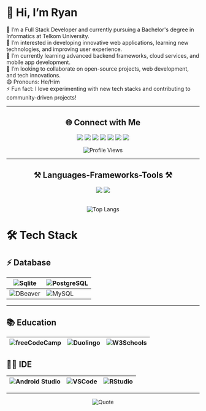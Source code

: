 # 👋 Hi, I’m Ryan

🔭 I’m a Full Stack Developer and currently pursuing a Bachelor's degree in Informatics at Telkom University.  
👀 I’m interested in developing innovative web applications, learning new technologies, and improving user experience.  
🌱 I’m currently learning advanced backend frameworks, cloud services, and mobile app development.  
💞️ I’m looking to collaborate on open-source projects, web development, and tech innovations.  
😄 Pronouns: He/Him  
⚡ Fun fact: I love experimenting with new tech stacks and contributing to community-driven projects!

---

<h2 align="center">🌐 Connect with Me</h2>

<div align="center">
  <a href="https://discord.gg/naufalazryan" target="_blank"><img src="https://img.shields.io/badge/Discord-7289DA?style=for-the-badge&logo=discord&logoColor=white" /></a>
  <a href="https://facebook.com/naufalazryan" target="_blank"><img src="https://img.shields.io/badge/Facebook-1877F2?style=for-the-badge&logo=facebook&logoColor=white" /></a>
  <a href="https://instagram.com/naufalazryan" target="_blank"><img src="https://img.shields.io/badge/Instagram-E4405F?style=for-the-badge&logo=instagram&logoColor=white" /></a>
  <a href="https://linkedin.com/in/naufalazryan" target="_blank"><img src="https://img.shields.io/badge/LinkedIn-0077B5?style=for-the-badge&logo=linkedin&logoColor=white" /></a>
  <a href="https://twitter.com/naufalazryan" target="_blank"><img src="https://img.shields.io/badge/Twitter-1DA1F2?style=for-the-badge&logo=twitter&logoColor=white" /></a>
  <a href="https://t.me/naufalazryan" target="_blank"><img src="https://img.shields.io/badge/Telegram-26A5E4?style=for-the-badge&logo=telegram&logoColor=white" /></a>
  <a href="https://youtube.com/@naufalazryan" target="_blank"><img src="https://img.shields.io/badge/YouTube-FF0000?style=for-the-badge&logo=youtube&logoColor=white" /></a>
  <br>
  
  ![Profile Views](https://komarev.com/ghpvc/?username=naufalazryan&label=Profile%20Views&color=0e75b6&style=for-the-badge)
</div>

---

<h2 align="center">⚒️ Languages-Frameworks-Tools ⚒️</h2>

<div align="center">
  <img src="https://skillicons.dev/icons?i=react,bootstrap,mui,html,css,vscode,github,figma,tailwind,git,golang" />
  <img src="https://skillicons.dev/icons?i=nodejs,python,javascript,typescript,express,firebase,java,nextjs,mysql" /><br>
</div>

<br/>

<div align="center">

![Top Langs](https://github-readme-stats.vercel.app/api/top-langs/?username=naufalazryan&layout=compact)
    
</div>

# 🛠️ Tech Stack

## ⚡ Database
| ![Sqlite](https://img.shields.io/badge/Sqlite-003B57?style=for-the-badge&logo=sqlite&logoColor=white) | ![PostgreSQL](https://img.shields.io/badge/PostgreSQL-316192?style=for-the-badge&logo=postgresql&logoColor=white) |
|---|---|
| ![DBeaver](https://img.shields.io/badge/dbeaver-382923?style=for-the-badge&logo=dbeaver&logoColor=white) | ![MySQL](https://img.shields.io/badge/MySQL-005C84?style=for-the-badge&logo=mysql&logoColor=white) |

---

## 📚 Education
| ![freeCodeCamp](https://img.shields.io/badge/freecodecamp-27273D?style=for-the-badge&logo=freecodecamp&logoColor=white) | ![Duolingo](https://img.shields.io/badge/Duolingo-58CC02?style=for-the-badge&logo=Duolingo&logoColor=white) | ![W3Schools](https://img.shields.io/badge/W3Schools-04AA6D?style=for-the-badge&logo=W3Schools&logoColor=white) |
|---|---|---|

## 👩‍💻 IDE
| ![Android Studio](https://img.shields.io/badge/Android_Studio-3DDC84?style=for-the-badge&logo=android-studio&logoColor=white) | ![VSCode](https://img.shields.io/badge/VSCode-0078D4?style=for-the-badge&logo=visual%20studio%20code&logoColor=white) | ![RStudio](https://img.shields.io/badge/RStudio-14B8A6?style=for-the-badge&logo=rstudio&logoColor=white) |
|---|---|---|
---

<div align="center">

![Quote](https://quotes-github-readme.vercel.app/api?type=horizontal&theme=tokyonight)
    
</div>
